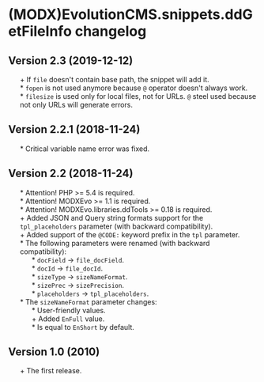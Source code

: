 # (MODX)EvolutionCMS.snippets.ddGetFileInfo changelog


## Version 2.3 (2019-12-12)
* \+ If `file` doesn't contain base path, the snippet will add it.
* \* `fopen` is not used anymore because `@` operator doesn't always work.
* \* `filesize` is used only for local files, not for URLs. `@` steel used because not only URLs will generate errors.


## Version 2.2.1 (2018-11-24)
* \* Critical variable name error was fixed.


## Version 2.2 (2018-11-24)
* \* Attention! PHP >= 5.4 is required.
* \* Attention! MODXEvo >= 1.1 is required.
* \* Attention! MODXEvo.libraries.ddTools >= 0.18 is required.
* \+ Added JSON and Query string formats support for the `tpl_placeholders` parameter (with backward compatibility).
* \+ Added support of the `@CODE:` keyword prefix in the `tpl` parameter.
* \* The following parameters were renamed (with backward compatibility):
	* \* `docField` → `file_docField`.
	* \* `docId` → `file_docId`.
	* \* `sizeType` → `sizeNameFormat`.
	* \* `sizePrec` → `sizePrecision`.
	* \* `placeholders` → `tpl_placeholders`.
* \* The `sizeNameFormat` parameter changes:
	* \* User-friendly values.
	* \+ Added `EnFull` value.
	* \* Is equal to `EnShort` by default.


## Version 1.0 (2010)
* \+ The first release.


<link rel="stylesheet" type="text/css" href="https://DivanDesign.ru/assets/files/ddMarkdown.css" />
<style>ul{list-style:none;}</style>